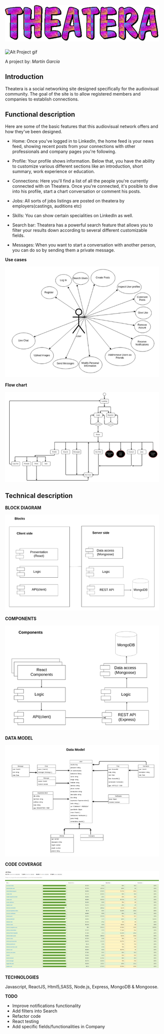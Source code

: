 # ![Alt Theatera Gif](./images/text-gif-big.gif)

![Alt Project gif](https://media.giphy.com/media/5QYqOp0YIewzHWHF2L/giphy.gif)

A project by:
*Martín García*

## Introduction

Theatera is a social networking site designed specifically for the audiovisual community. The goal of the site is to allow registered members and companies to establish connections.



## Functional description

Here are some of the basic features that this audiovisual network offers and how they've been designed.


 * Home: Once you've logged in to LinkedIn, the home feed is your news feed, showing recent posts from your connections with other professionals and company pages you're following. 

 * Profile: Your profile shows information. Below that, you have the ability to customize various different sections like an introduction, short summary, work experience or education.

* Connections: Here you'll find a list of all the people you're currently connected with on Theatera. Once you're connected, it's posible to dive into his profile, start a chart conversation or comment his posts.

* Jobs: All sorts of jobs listings are posted on theatera by employers(castings, auditions etc)

* Skills: You can show certain specialities on LinkedIn as well.

* Search bar: Theatera has a powerful search feature that allows you to filter your results down according to several different customizable fields.

* Messages: When you want to start a conversation with another person, you can do so by sending them a private message.



**Use cases**

![Alt Use cases](./images/use-cases.png)

**Flow chart**

![Alt Flow chart](./images/flow-chart.png)


## Technical description


**BLOCK DIAGRAM**

![Alt block diagram](./images/blocks.png)

**COMPONENTS**

![Alt components](./images/components.png)

**DATA MODEL**

![Alt Data model](./images/data-model.png)

**CODE COVERAGE**

![Alt Api coverage](./images/coverage.png)



**TECHNOLOGIES**

Javascript, ReactJS, Html5,SASS, Node.js, Express, MongoDB & Mongoose.


**TODO**
* Improve notifications functionality
* Add filters into Search
* Refactor code
* React testing
* Add specific fields/functionalities in Company
